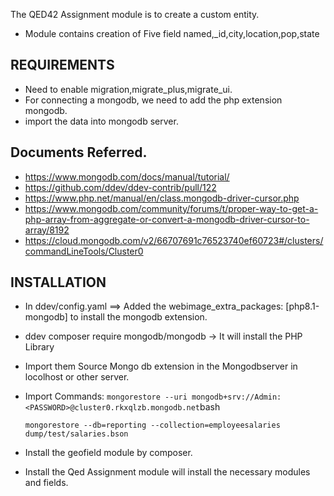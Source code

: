 The QED42 Assignment  module is to create a custom entity.

 - Module contains creation of Five field named,_id,city,location,pop,state

## REQUIREMENTS

 - Need to enable migration,migrate_plus,migrate_ui.
 - For connecting a mongodb, we need to add the php extension mongodb.
 - import the data into mongodb server.

## Documents Referred.
   - https://www.mongodb.com/docs/manual/tutorial/
   - https://github.com/ddev/ddev-contrib/pull/122
   - https://www.php.net/manual/en/class.mongodb-driver-cursor.php
   - https://www.mongodb.com/community/forums/t/proper-way-to-get-a-php-array-from-aggregate-or-convert-a-mongodb-driver-cursor-to-array/8192
   - https://cloud.mongodb.com/v2/66707691c76523740ef60723#/clusters/commandLineTools/Cluster0

## INSTALLATION
  - In ddev/config.yaml ==> Added the webimage_extra_packages: [php8.1-mongodb] to install the mongodb extension.
  - ddev composer require mongodb/mongodb -> It will install the PHP Library
  - Import them Source Mongo db extension in the Mongodbserver in locolhost or other server.
  - Import Commands:
    ``` mongorestore --uri mongodb+srv://Admin:<PASSWORD>@cluster0.rkxqlzb.mongodb.net ```bash

    ``` mongorestore --db=reporting --collection=employeesalaries dump/test/salaries.bson ```
  - Install the geofield module by composer.
  - Install the Qed Assignment module will install the necessary modules and fields.


